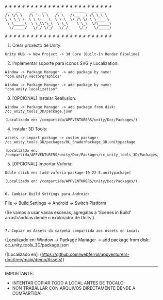 ```
# # # # # # # # # # # # # # # # # # # # # # # # # 
 __  __     __   __     __     ______   __  __    
/\ \/\ \   /\ "-.\ \   /\ \   /\__  _\ /\ \_\ \   
\ \ \_\ \  \ \ \-.  \  \ \ \  \/_/\ \/ \ \____ \  
 \ \_____\  \ \_\\"\_\  \ \_\    \ \_\  \/\_____\ 
  \/_____/   \/_/ \/_/   \/_/     \/_/   \/_____/ 
                                                  
# # # # # # # # # # # # # # # # # # # # # # # # # 
```


1. Crear proxecto de Unity:

```
Unity HUB -> New Project -> 3d Core (Built-In Render Pipeline)
```


2. Implementar soporte para iconos SVG y Localization:
   
```
Window -> Package Manager -> add package by name: "com.unity.vectorgraphics"
```

```
Window -> Package Manager -> add package by name: "com.unity.localization"
```


3. [OPCIONAL] Instalar Reallusion:

```
Window -> Package Manager -> add package from disk: /cc_unity_tools_3D/package.json

(Localizado en: /compartida/APPVENTURERS/unity/Doc/Packages/)
```


4. Instalar 3D Tools:

```
assets -> import package -> custom package: /cc_unity_tools_3D/packages/RL_ShaderPackage_3D.unitypackage

(Localizado en: /compartida/APPVENTURERS/unity/Doc/Packages/cc_unity_tools_3D/Packages/)
```

5. [OPCIONAL] Importar Vuforia:
   
```
Doble click en: [add-vuforia-package-10-22-5.unitypackage]

(Localizado en: /compartida/APPVENTURERS/unity/Doc/Packages/)
```

```

6. Cambiar Build Settings para Android:

```
File -> Build Settings -> Android -> Switch Platform 

(Se vamos a usar varias escenas, agregalas a 'Scenes in Build' arrastrándoas dende o explorador de Unity.)
```

7. Copiar os Assets da carpeta compartida aos Assets en Local:

```
(Localizado en: Window -> Package Manager -> add package from disk: cc_unity_tools_3D/package.json

([Localizado en]: (https://github.com/webferrol/appventurers-doc/tree/main/demo/Assets))


--------------------------------

IMPORTANTE:
* INTENTAR COPIAR TODO A LOCAL ANTES DE TOCALO!
* NON TRABALLAR CON ARQUIVOS DIRECTAMENTE DENDE A COMPARTIDA!
  
